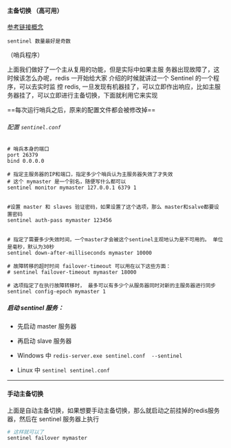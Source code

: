 #### 主备切换 （高可用）

[参考链接概念](https://www.cnblogs.com/xuanzhi201111/p/5249626.html)

`sentinel 数量最好是奇数`

（哨兵程序）

上面我们做好了一个主从复用的功能，但是实际中如果主服 务器出现故障了，这时候该怎么办呢，redis 一开始给大家 介绍的时候就讲过一个 Sentinel 的一个程序，可以去实时监 控 redis, 一旦发现有机器挂了，可以立即作出响应，比如主服务器挂了，可以立即进行主备切换，下面就利用它来实现

==每次运行哨兵之后，原来的配置文件都会被修改掉==

###### 配置 `sentinel.conf`

```
# 哨兵本身的端口
port 26379
bind 0.0.0.0

# 指定主服务器的IP和端口，指定多少个哨兵认为主服务器失效了才失效
# 这个 mymaster 是一个别名，随便写什么都可以
sentinel monitor mymaster 127.0.0.1 6379 1


#设置 master 和 slaves 验证密码，如果设置了这个选项，那么 master和salve都要设置密码
sentinel auth-pass mymaster 123456


# 指定了需要多少失效时间，一个master才会被这个sentinel主观地认为是不可用的。 单位是毫秒，默认为30秒 
sentinel down-after-milliseconds mymaster 10000

# 故障转移的超时时间 failover-timeout 可以用在以下这些方面：   
# sentinel failover-timeout mymaster 18000

# 选项指定了在执行故障转移时， 最多可以有多少个从服务器同时对新的主服务器进行同步
sentinel config-epoch mymaster 1
```

##### 启动 sentinel 服务：

- 先启动 master 服务器
- 再启动 slave 服务器

- Windows 中 `redis-server.exe sentinel.conf  --sentinel`
- Linux 中 `sentinel sentinel.conf`

---

#### 手动主备切换

上面是自动主备切换，如果想要手动主备切换，那么就启动之前挂掉的redis服务器，然后在 sentinel 服务器上执行

```sh
# 这样就可以了
sentinel failover mymaster
```







